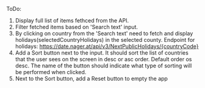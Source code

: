 ToDo:
1) Display full list of items fethced from the API.
2) Filter fetched items based on 'Search text' input.
3) By clicking on country from the 'Search text' need to fetch and display holidays(selectedCountryHolidays) in the selected county.
Endpoint for holidays: https://date.nager.at/api/v3/NextPublicHolidays/{countryCode}
4) Add a Sort button next to the input. It should sort the list of countries that the user sees on the screen in desc or asc order.
Default order os desc. The name of the button should indicate what type of sorting will be performed when clicked.
5) Next to the Sort button, add a Reset button to empty the app

